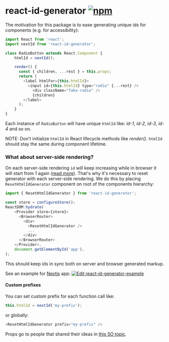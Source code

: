 # react-id-generator [![npm][npm-badge]](https://www.npmjs.com/package/react-id-generator)

The motivation for this package is to ease generating unique ids for components (e.g. for accessibility):


```javascript
import React from 'react';
import nextId from 'react-id-generator';

class RadioButton extends React.Component {
    htmlId = nextId();

    render() {
      const { children, ...rest } = this.props;
      return (
        <label htmlFor={this.htmlId}>
          <input id={this.htmlId} type="radio" {...rest} />
            <div className="fake-radio" />
            {children}
        </label>
      );
    }
}
```

Each instance of `RadioButton` will have unique `htmlId` like: *id-1*, *id-2*, *id-3*, *id-4* and so on.

NOTE: Don't initialize `htmlId` in React lifecycle methods like *render()*. `htmlId` should stay the same during component lifetime.


### What about server-side rendering?

On each server-side rendering `id` will keep increasing while in browser it will start from 1 again
([read more](https://stackoverflow.com/a/45066550/4443323)). That's why it's necessary to reset generator with each server-side rendering. We do this by placing `ResetHtmlIdGenerator` component on root of the components hierarchy:

```javascript
import { ResetHtmlIdGenerator } from 'react-id-generator';

const store = configureStore();
ReactDOM.hydrate(
    <Provider store={store}>
      <BrowserRouter>
        <div>
          <ResetHtmlIdGenerator />
          ...
        </div>
      </BrowserRouter>
    </Provider>,
    document.getElementById('app'),
);
```

This should keep ids in sync both on server and browser generated markup.

See an example for [Nextjs](https://nextjs.org/) app:
[![Edit react-id-generator-example](https://codesandbox.io/static/img/play-codesandbox.svg)](https://codesandbox.io/s/react-id-generator-example-udjzm?fontsize=14)

#### Custom prefixes

You can set custom prefix for each function call like:

```javascript
this.htmlId = nextId('my-prefix');
```

or globally:

```javascript
<ResetHtmlIdGenerator prefix="my-prefix" />
```

Props go to people that shared their ideas in [this SO topic](https://stackoverflow.com/q/29420835/4443323).

[npm-badge]: https://badge.fury.io/js/react-id-generator.svg